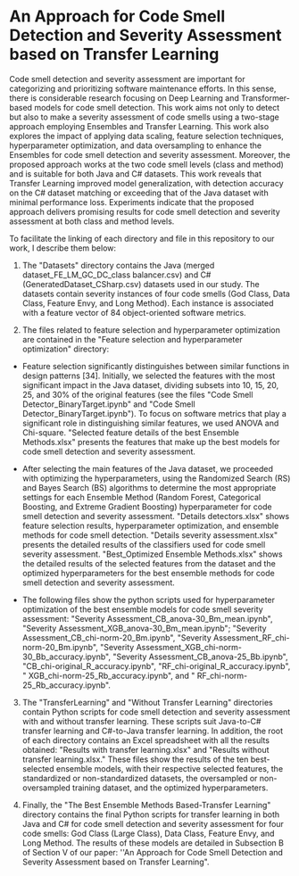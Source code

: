 # An Approach for Code Smell Detection and Severity Assessment based on Transfer Learning
Code smell detection and severity assessment are important for categorizing and prioritizing software maintenance efforts. In this sense, there is considerable research focusing on Deep Learning and Transformer-based models for code smell detection. This work aims not only to detect but also to make a severity assessment of code smells using a two-stage approach employing Ensembles and Transfer Learning. This work also explores the impact of applying data scaling, feature selection techniques, hyperparameter optimization, and data oversampling to enhance the Ensembles for code smell detection and severity assessment. Moreover, the proposed approach works at the two code smell levels (class and method) and is suitable for both Java and C# datasets. This work reveals that Transfer Learning improved model generalization, with detection accuracy on the C# dataset matching or exceeding that of the Java dataset with minimal performance loss. Experiments indicate that the proposed approach delivers promising results for code smell detection and severity assessment at both class and method levels.

To facilitate the linking of each directory and file in this repository to our work, I describe them below:

1) The "Datasets" directory contains the Java (merged dataset_FE_LM_GC_DC_class balancer.csv) and C# (GeneratedDataset_CSharp.csv) datasets used in our study. The datasets contain severity instances of four code smells (God Class, Data Class, Feature Envy, and Long Method). Each instance is associated with a feature vector of 84 object-oriented software metrics.

2) The files related to feature selection and hyperparameter optimization are contained in the "Feature selection and hyperparameter optimization" directory:

* Feature selection significantly distinguishes between similar functions in design patterns [34]. Initially, we selected the features with the most significant impact in the Java dataset, dividing subsets into 10, 15, 20, 25, and 30% of the original features (see the files "Code Smell Detector_BinaryTarget.ipynb" and "Code Smell Detector_BinaryTarget.ipynb"). To focus on software metrics that play a significant role in distinguishing similar features, we used ANOVA and Chi-square. "Selected feature details of the best Ensemble Methods.xlsx" presents the features that make up the best models for code smell detection and severity assessment.

* After selecting the main features of the Java dataset, we proceeded with optimizing the hyperparameters, using the Randomized Search (RS) and Bayes Search (BS) algorithms to determine the most appropriate settings for each Ensemble Method (Random Forest, Categorical Boosting, and Extreme Gradient Boosting) hyperparameter for code smell detection and severity assessment. 
"Details detectors.xlsx" shows feature selection results, hyperparameter optimization, and ensemble methods for code smell detection. 
"Details severity assessment.xlsx" presents the detailed results of the classifiers used for code smell severity assessment. 
"Best_Optimized Ensemble Methods.xlsx" shows the detailed results of the selected features from the dataset and the optimized hyperparameters for the best ensemble methods for code smell detection and severity assessment. 

* The following files show the python scripts used for hyperparameter optimization of the best ensemble models for code smell severity assessment: "Severity Assessment_CB_anova-30_Bm_mean.ipynb", "Severity Assessment_XGB_anova-30_Bm_mean.ipynb"; "Severity Assessment_CB_chi-norm-20_Bm.ipynb", "Severity Assessment_RF_chi-norm-20_Bm.ipynb", "Severity Assessment_XGB_chi-norm-30_Bb_accuracy.ipynb", "Severity Assessment_CB_anova-25_Bb.ipynb", "CB_chi-original_R_accuracy.ipynb", "RF_chi-original_R_accuracy.ipynb", " XGB_chi-norm-25_Rb_accuracy.ipynb", and " RF_chi-norm-25_Rb_accuracy.ipynb".

3) The "TransferLearning" and "Without Transfer Learning" directories contain Python scripts for code smell detection and severity assessment with and without transfer learning. These scripts suit Java-to-C# transfer learning and C#-to-Java transfer learning. In addition, the root of each directory contains an Excel spreadsheet with all the results obtained: "Results with transfer learning.xlsx" and "Results without transfer learning.xlsx." These files show the results of the ten best-selected ensemble models, with their respective selected features, the standardized or non-standardized datasets, the oversampled or non-oversampled training dataset, and the optimized hyperparameters.

4) Finally, the "The Best Ensemble Methods Based-Transfer Learning" directory contains the final Python scripts for transfer learning in both Java and C# for code smell detection and severity assessment for four code smells: God Class (Large Class), Data Class, Feature Envy, and Long Method. The results of these models are detailed in Subsection B of Section V of our paper: ''An Approach for Code Smell Detection and Severity Assessment based on Transfer Learning".


